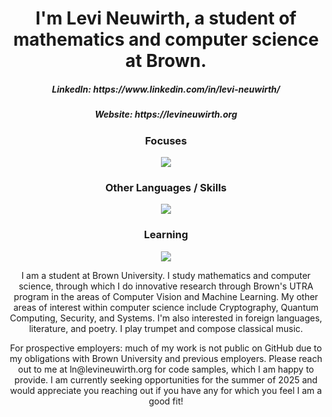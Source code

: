 <h1 align="center">I'm Levi Neuwirth, a student of mathematics and computer science at Brown.
<h5 align="center">LinkedIn: https://www.linkedin.com/in/levi-neuwirth/ </h5>
<h5 align="center">Website: https://levineuwirth.org </h5>
<h3 align="center">Focuses </h3>
<p align="center">
  <a href="https://skillicons.dev">
    <img src="https://skillicons.dev/icons?i=c,cpp,go,linux,rust,py" />
  </a>
</p>
<h3 align="center">Other Languages / Skills </h3>
<p align="center">
  <a href="https://skillicons.dev">
    <img src="https://skillicons.dev/icons?i=arch,cmake,cs,docker,emacs,html,java,latex,matlab,md,pytorch,tensorflow,unity" />
  </a>
</p>
<h3 align="center">Learning </h3>
<p align="center">
  <a href="https://skillicons.dev">
    <img src="https://skillicons.dev/icons?i=css,fortran,kotlin,octave" />
  </a>
<p align="center">
    I am a student at Brown University. I study mathematics and computer science, through which I do innovative research through Brown's UTRA program in the areas of Computer Vision and Machine Learning. My other areas of interest within computer science include Cryptography, Quantum Computing, Security, and Systems. I'm also interested in foreign languages, literature, and poetry. I play trumpet and compose classical music.
    </p>
<p align="center">
   For prospective employers: much of my work is not public on GitHub due to my obligations with Brown University and previous employers. Please reach out to me at ln@levineuwirth.org for code samples, which I am happy to provide. I am currently seeking opportunities for the summer of 2025 and would appreciate you reaching out if you have any for which you feel I am a good fit!
    </p>
